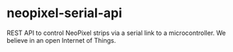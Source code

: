 # neopixel-serial-api
REST API to control NeoPixel strips via a serial link to a microcontroller.  We believe in an open Internet of Things.
